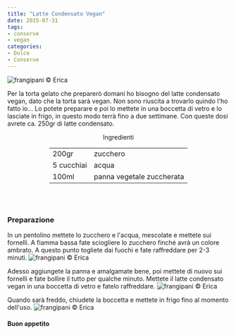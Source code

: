 ```yaml
---
title: "Latte Condensato Vegan"
date: 2015-07-31
tags:
- conserve
- vegan
categories:
- Dolce
- Conserve
---
```

![](header.jpg "frangipani © Erica")

Per la torta gelato che preparerò domani ho bisogno del latte condensato vegan, dato che la torta sarà vegan. Non sono riuscita a trovarlo quindo l'ho fatto io... Lo potete preparare e poi lo mettete in una boccetta di vetro e lo lasciate in frigo, in questo modo terrà fino a due settimane. Con queste dosi avrete ca. 250gr di latte condensato.


<div id="wrapper" style="text-align: center">    
  <div id="yourdiv" style="display: inline-block;">
    <div class="ingredients">
      <div class="ingredients-title">Ingredienti</div>
      <table>
        <tbody>
          <tr>
            <td>200gr</td>
            <td>zucchero</td>
          </tr>
          <tr>
            <td>5 cucchiai</td>
            <td>acqua</td>
          </tr>
          <tr>
            <td>100ml</td>
            <td>panna vegetale zuccherata</td>
          </tr>
        </tbody>
      </table>
      <br></br>
    </div>
  </div>
</div>


<h3>
  <font color="grey">
    <i class="fa fa-cogs"></i>
  </font> Preparazione
</h3>

In un pentolino mettete lo zucchero e l'acqua, mescolate e mettete sui fornelli. A fiamma bassa fate sciogliere lo zucchero finché avrà un colore ambrato. A questo punto togliete dai fuochi e fate raffreddare per 2-3 minuti.
![](zucchero.jpg "frangipani © Erica")

Adesso aggiungete la panna e amalgamate bene, poi mettete di nuovo sui fornelli e fate bollire il tutto per qualche minuto. Mettete il latte condensato vegan in una boccetta di vetro e fatelo raffreddare.
![](barattolo.jpg "frangipani © Erica")

Quando sarà freddo, chiudete la boccetta e mettete in frigo fino al momento dell'uso.
![](risultato.jpg "frangipani © Erica")


<h4>Buon appetito
  <font color="red">
    <i class="fa fa-smile-o"></i>
  </font>
</h4>